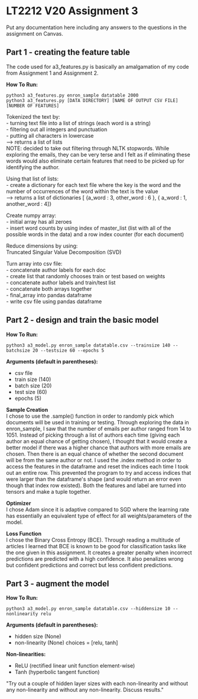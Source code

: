 # LT2212 V20 Assignment 3  

Put any documentation here including any answers to the questions in the 
assignment on Canvas.  

## Part 1 - creating the feature table  
The code used for a3_features.py is basically an amalgamation of my code from Assignment 1 and Assignment 2.   

__How To Run:__  
```
python3 a3_features.py enron_sample datatable 2000   
python3 a3_features.py [DATA DIRECTORY] [NAME OF OUTPUT CSV FILE] [NUMBER OF FEATURES]
```  

Tokenized the text by:  
    - turning text file into a list of strings (each word is a string)   
    - filtering out all integers and punctuation  
    - putting all characters in lowercase   
    --> returns a list of lists  
    NOTE: decided to take out filtering through NLTK stopwords. While exploring the emails, they can be very terse and I felt as if eliminating these words would also eliminate certain features that need to be picked up for identifying the author.   

Using that list of lists:  
    - create a dictionary for each text file where the key is the word and the number of occurrences of the word within the text is the value  
    --> returns a list of dictionaries [ {a_word : 3, other_word : 6 }, { a_word : 1, another_word : 4]}  

Create numpy array:  
    - initial array has all zeroes   
    - insert word counts by using index of master_list (list with all of the possible words in the data) and a row index counter (for each document)  

Reduce dimensions by using:  
    Truncated Singular Value Decomposition (SVD)  

Turn array into csv file:  
    - concatenate author labels for each doc  
    - create list that randomly chooses train or test based on weights  
    - concatenate author labels and train/test list  
    - concatenate both arrays together  
    - final_array into pandas dataframe  
    - write csv file using pandas dataframe  

## Part 2 - design and train the basic model    
__How To Run:__  
```
python3 a3_model.py enron_sample datatable.csv --trainsize 140 --batchsize 20 --testsize 60 --epochs 5
```  
__Arguments (default in parentheses):__  
* csv file  
* train size (140)  
* batch size (20)  
* test size (60)  
* epochs (5)  

__Sample Creation__  
I chose to use the .sample() function in order to randomly pick which documents will be used in training or testing. Through exploring the data in enron_sample, I saw that the number of emails per author ranged from 14 to 1051. Instead of picking through a list of authors each time (giving each author an equal chance of getting chosen), I thought that it would create a better model if there was a higher chance that authors with more emails are chosen. Then there is an equal chance of whether the second document will be from the same author or not. I used the .index method in order to access the features in the dataframe and reset the indices each time I took out an entire row. This prevented the program to try and access indices that were larger than the dataframe's shape (and would return an error even though that index row existed). Both the features and label are turned into tensors and make a tuple together.  

__Optimizer__  
I chose Adam since it is adaptive compared to SGD where the learning rate has essentially an equivalent type of effect for all weights/parameters of the model.

__Loss Function__   
I chose the Binary Cross Entropy (BCE). Through reading a multitude of articles I learned that BCE is known to be good for classification tasks like the one given in this assignment. It creates a greater penalty when incorrect predictions are predicted with a high confidence. It also penalizes wrong but confident predictions and correct but less confident predictions.  

## Part 3 - augment the model   
__How To Run:__  
```
python3 a3_model.py enron_sample datatable.csv --hiddensize 10 --nonlinearity relu
```  
__Arguments (default in parentheses):__  
* hidden size (None)
* non-linearity (None) choices = [relu, tanh]  

__Non-linearities:__  
* ReLU (rectified linear unit function element-wise)  
* Tanh (hyperbolic tangent function)  

"Try out a couple of hidden layer sizes with each non-linearity and without any non-linearity and without any non-linearity. Discuss results."


